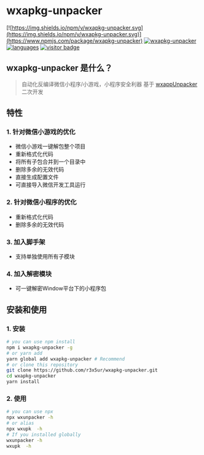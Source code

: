 # wxapkg-unpacker

[![https://img.shields.io/npm/v/wxapkg-unpacker.svg](https://img.shields.io/npm/v/wxapkg-unpacker.svg)](https://www.npmjs.com/package/wxapkg-unpacker)
[![wxapkg-unpacker](https://img.shields.io/npm/dt/wxapkg-unpacker.svg)](https://www.npmjs.com/package/wxapkg-unpacker)
[![languages](https://img.shields.io/github/languages/top/r3x5ur/wxapkg-unpacker)](https://github.com/r3x5ur/wxapkg-unpacker)
[![visitor badge](https://visitor-badge.glitch.me/badge?page_id=https://github.com/r3x5ur/wxapkg-unpacker)](https://github.com/r3x5ur/wxapkg-unpacker)



## wxapkg-unpacker 是什么？
> 自动化反编译微信小程序/小游戏，小程序安全利器
> 基于 [wxappUnpacker](https://github.com/qwerty472123/wxappUnpacker) 二次开发
## 特性
### 1. 针对微信小游戏的优化
- 微信小游戏一键解包整个项目
- 重新格式化代码
- 将所有子包合并到一个目录中
- 删除多余的无效代码
- 直接生成配置文件
- 可直接导入微信开发工具运行
### 2. 针对微信小程序的优化
- 重新格式化代码
- 删除多余的无效代码
### 3. 加入脚手架
- 支持单独使用所有子模块
### 4. 加入解密模块
- 可一键解密Window平台下的小程序包

## 安装和使用
### 1. 安装
```bash
# you can use npm install
npm i wxapkg-unpacker -g
# or yarn add
yarn global add wxapkg-unpacker # Recommend
# or clone this repository
git clone https://github.com/r3x5ur/wxapkg-unpacker.git
cd wxapkg-unpacker
yarn install
```
### 2. 使用
```bash
# you can use npx
npx wxunpacker -h
# or alias
npx wxupk  -h
# If you installed globally
wxunpacker -h
wxupk  -h
```
